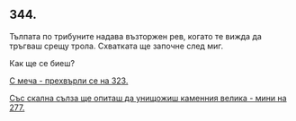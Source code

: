 ## 344.

Тълпата по трибуните надава възторжен рев, когато те вижда да
тръгваш срещу трола. Схватката ще започне след миг. 

Как ще се биеш?

[С меча - прехвърли се на 323.](./323)

[Със скална сълза ще опиташ да унищожиш каменния велика - мини
на 277.](./277)
